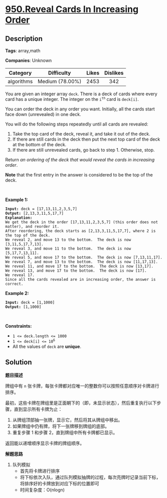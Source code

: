 # [950.Reveal Cards In Increasing Order](https://leetcode.com/problems/reveal-cards-in-increasing-order/description/)

## Description

**Tags**: array,math

**Companies**: Unknown

|  Category  |   Difficulty    | Likes | Dislikes |
| :--------: | :-------------: | :---: | :------: |
| algorithms | Medium (78.00%) | 2453  |   342    |

<p>You are given an integer array <code>deck</code>. There is a deck of cards where every card has a unique integer. The integer on the <code>i<sup>th</sup></code> card is <code>deck[i]</code>.</p>
<p>You can order the deck in any order you want. Initially, all the cards start face down (unrevealed) in one deck.</p>
<p>You will do the following steps repeatedly until all cards are revealed:</p>
<ol>
  <li>Take the top card of the deck, reveal it, and take it out of the deck.</li>
  <li>If there are still cards in the deck then put the next top card of the deck at the bottom of the deck.</li>
  <li>If there are still unrevealed cards, go back to step 1. Otherwise, stop.</li>
</ol>
<p>Return <em>an ordering of the deck that would reveal the cards in increasing order</em>.</p>
<p><strong>Note</strong> that the first entry in the answer is considered to be the top of the deck.</p>
<p>&nbsp;</p>
<p><strong class="example">Example 1:</strong></p>
<pre><code><strong>Input:</strong> deck = [17,13,11,2,3,5,7]
<strong>Output:</strong> [2,13,3,11,5,17,7]
<strong>Explanation:</strong>
We get the deck in the order [17,13,11,2,3,5,7] (this order does not matter), and reorder it.
After reordering, the deck starts as [2,13,3,11,5,17,7], where 2 is the top of the deck.
We reveal 2, and move 13 to the bottom.  The deck is now [3,11,5,17,7,13].
We reveal 3, and move 11 to the bottom.  The deck is now [5,17,7,13,11].
We reveal 5, and move 17 to the bottom.  The deck is now [7,13,11,17].
We reveal 7, and move 13 to the bottom.  The deck is now [11,17,13].
We reveal 11, and move 17 to the bottom.  The deck is now [13,17].
We reveal 13, and move 17 to the bottom.  The deck is now [17].
We reveal 17.
Since all the cards revealed are in increasing order, the answer is correct.</code></pre>
<p><strong class="example">Example 2:</strong></p>
<pre><code><strong>Input:</strong> deck = [1,1000]
<strong>Output:</strong> [1,1000]</code></pre>
<p>&nbsp;</p>
<p><strong>Constraints:</strong></p>
<ul>
  <li><code>1 &lt;= deck.length &lt;= 1000</code></li>
  <li><code>1 &lt;= deck[i] &lt;= 10<sup>6</sup></code></li>
  <li>All the values of <code>deck</code> are <strong>unique</strong>.</li>
</ul>

## Solution

**题目描述**

牌组中有 `n` 张卡牌，每张卡牌都对应唯一的整数你可以按照任意顺序对卡牌进行排序。

最初，这些卡牌在牌组里是正面朝下的（即，未显示状态），然后重复执行以下步骤，直到显示所有卡牌为止：

1. 从牌组顶部抽一张牌，显示它，然后将其从牌组中移出。
2. 如果牌组中仍有牌，将下一张牌移到牌组的底部。
3. 重复步骤 1 和步骤 2，直到牌组中所有卡牌都已显示。

返回能以递增顺序显示卡牌的牌组顺序。

**解题思路**

1. 队列模拟
   - 首先将卡牌进行排序
   - 将下标依次入队，通过队列模拟抽牌的过程，每次亮牌时记录当前下标，将排序好的卡牌放到对应下标的位置即可
   - 时间复杂度：O(nlogn)
